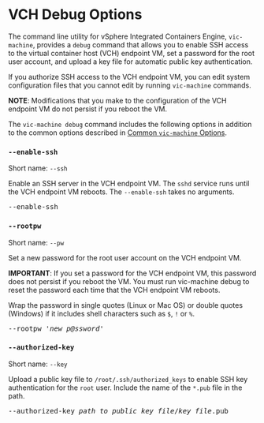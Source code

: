 # VCH Debug Options #

The command line utility for vSphere Integrated Containers Engine, `vic-machine`, provides a `debug` command that allows you to enable SSH access to the virtual container host (VCH) endpoint VM, set a password for the root user account, and upload a key file for automatic public key authentication. 

If you authorize SSH access to the VCH endpoint VM, you can edit system configuration files that you cannot edit by running `vic-machine` commands.

**NOTE**: Modifications that you make to the configuration of the VCH endpoint VM do not persist if you reboot the VM.

The `vic-machine debug` command includes the following options in addition to the common options described in [Common `vic-machine` Options](common_vic_options.md).

### `--enable-ssh` ###

Short name: `--ssh`

Enable an SSH server in the VCH endpoint VM. The `sshd` service runs until the VCH endpoint VM reboots. The `--enable-ssh` takes no arguments.

<pre>--enable-ssh</pre>

### `--rootpw` ###

Short name: `--pw`

Set a new password for the root user account on the VCH endpoint VM.

**IMPORTANT**: If you set a password for the VCH endpoint VM, this password does not persist if you reboot the VM. You must run vic-machine debug to reset the password each time that the VCH endpoint VM reboots.

Wrap the password in single quotes (Linux or Mac OS) or double quotes (Windows) if it includes shell characters such as `$`, `!` or `%`.

<pre>--rootpw '<i>new_p@ssword</i>'</pre>

### `--authorized-key` ###

Short name: `--key`

Upload a public key file to `/root/.ssh/authorized_keys` to enable SSH key authentication for the `root` user. Include the name of the `*.pub` file in the path.

<pre>--authorized-key <i>path_to_public_key_file</i>/<i>key_file</i>.pub</pre>